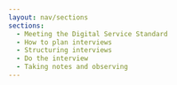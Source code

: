 ```yaml
---
layout: nav/sections
sections:
  - Meeting the Digital Service Standard
  - How to plan interviews
  - Structuring interviews
  - Do the interview
  - Taking notes and observing
---
```


